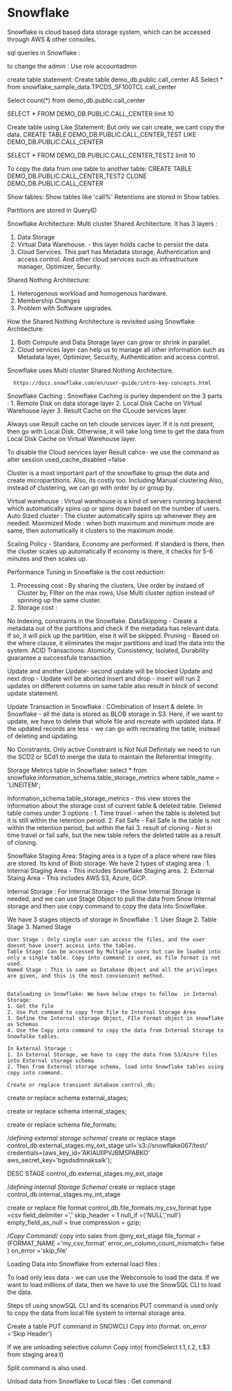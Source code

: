 # Snowflake

Snowflake is cloud based data storage system, which can be accessed through AWS & other consoles.

sql queries  in Snowflake :

to change the admin :
 Use role accountadmin

create table statement:
Create table demo_db.public.call_center
AS 
Select * from snowflake_sample_data.TPCDS_SF100TCL.call_center

Select count(*) from demo_db.public.call_center

SELECT * FROM DEMO_DB.PUBLIC.CALL_CENTER limit 10

Create table using Like Statement: But only we can create, we cant copy the data.
 CREATE TABLE DEMO_DB.PUBLIC.CALL_CENTER_TEST LIKE DEMO_DB.PUBLIC.CALL_CENTER
 
SELECT *  FROM DEMO_DB.PUBLIC.CALL_CENTER_TEST2 limit 10

To copy the data from one table to another table:
 CREATE TABLE DEMO_DB.PUBLIC.CALL_CENTER_TEST2 CLONE DEMO_DB.PUBLIC.CALL_CENTER
 
 Show tables:
 Show tables like 'call%'
 Retentions are stored in Show tables.
 
 Partitions are stored in QueryID
 
 
 Snowflake Architecture:
 Multi cluster Shared Architecture.
 It has 3 layers :
 1. Data Storage
 2. Virtual Data Warehouse. - this layer holds cache to persist the data.
 3. Cloud Services. This part has Metadata storage, Authentication and access control. And other cloud services such as infrastructure manager, Optimizer, Security.
 
 Shared Nothing Architecture:
 1. Heterogenous workload and homogenous hardware.
 2. Membership Changes
 3. Problem with Software upgrades.
 
 How the Shared Nothing Architecture is revisited using Snowflake Architecture:
 1. Both Compute and Data Storage layer can grow or shrink in parallel.
 2. Cloud services layer can help us to manage all other information such as Metadata layer, Optimizer, Security, Authentication and access control.

Snowflake uses Multi cluster Shared Nothing Architecture.

      https://docs.snowflake.com/en/user-guide/intro-key-concepts.html
      
 
 Snowflake Caching :
    Snowflake Caching is purley dependent on the 3 parts : 1. Remote Disk on data storage layer
                                                           2. Local Disk Cache on VIrtual Warehouse layer
                                                           3. Result Cache on the CLoude services layer.
                                                           
                                                           
   Always use Result cache on teh cloude services layer. If it is not present, then go with Local Disk.
   Otherwise, it will take long time to get the data from Local Disk Cache on Virtual Warehouse layer.
   
   To disable the Cloud services layer Result cahce- we use the command as alter session used_cache_disabled =false
   
   Cluster is a most important part of the snowflake to group the data and create micropartitions.
   Also, its costly too. Including Manual clustering
   Also, instead of clustering, we can go with order by or group by.
   
   Virtual warehouse :
   Virtual warehouse is a kind of servers running backend which automatically spins up or spins down based on the number of users.
  Auto Sized cluster : The cluster automatically spins up whenever they are needed.
  Maximized Mode : when both maximum and minimum mode are same, then automatically it clusters to the maximum mode.
  
Scaling Policy - Standara, Economy are performed.
If standard is there, then the cluster scales up automatically
If economy is there, it checks for 5-6 minutes and then scales up.


Performance Tuning in Snowflake is the cost reduction:
1. Processing cost : By sharing the clusters, Use order by instaed of Cluster by, FIlter on the max rows, Use Multi cluster option instead of spinning up the same cluster.
2. Storage cost :

No Indexing, constraints in the Snowflake.
DataSkipping - Create a metadata out of the partitions and check if the metadata has relevant data. If so, it will pick up the partition, else it will be skipped.
Pruning - Based on the where clause, it eliminates the major partitions and load the data into the system.
ACID Transactions: Atomicity, Consistency, Isolated, Durability guarantee a successfule transaction.

Update and another Update- second update will be blocked
Update and next drop - Update will be aborted 
Insert and drop - insert will run
2 updates on different columns on same table also result in block of second update statement.

Update Transaction in Snowflake : COmbination of Insert & delete.
In Snowflake - all the data is stored as BLOB storage in S3. Here, if we want to update, we have to delete that whole file and recreate with updated data.
If the updated records are less - we can go with recreating the table, instead of deleting and updating.

No Constraints. Only active Constraint is Not Null
Definitaly we need to run the SCD2 or SCd1 to merge the data to maintain the Referential Integrity.


Storage Metircs table in Snowflake:
select *
from snowflake.information_schema.table_storage_metrics
where table_name = 'LINEITEM';

Information_schema.table_storage_metrics - this view stores the information about the storage cost of current table & deleted table.
Deleted table comes under 3 options :
                               1. Time travel - when the table is deleted but it is still within the retention period.
                               2. Fail Safe - Fail Safe is the table is not within the retention period, but within the fail
                               3. result of cloning - Not in time travel or fail safe, but the new table refers the deleted table as a result of cloning.
                               
                               
                               
Snowflake Staging Area:
         Staging area is a type of a place where raw files are stored. Its kind of Blob storage.
 We have 2 types of staging area :
          1. Internal Staging Area - This includes Snowflake Staging area.
          2. External Staing Area - This includes AWS S3, Azure, GCP.
          
Internal Storage :
     For Internal Storage - the Snow Internal Storage is needed, and we can use Stage Object to pull the data from Snow Internal storage and then use copy command 
                            to copy the data into Snowflake.
                            
   We have 3 stages objects of storage in Snowflake :
                  1. User Stage
                  2. Table Stage
                  3. Named Stage
                  
    User Stage : Only single user can access the files, and the user doesnt have insert access into the tables.
    Table Stage: Can be accessed by Multiple users but can be loaded into only a single table. Copy into command is used, as file format is not used.
    Named Stage : This is same as Database Object and all the privileges are given, and this is the most convienient method.
    
    
    Dataloading in Snowflake: We have below steps to follow  in Internal Storage:
    1. Get the file 
    2. Use Put command to copy from file to Internal Storage Area
    3. Define the Internal storage Object, FIle Format object in snowflake as Schemas
    4. Use the Copy into command to copy the data from Internal Storage to Snowfalke tables.
    
    In External Storage :
    1. In External Storage, we have to copy the data from S3/Azure files into External storage schema
    2. Then from External storage schema, load into Snowflake tables using copy into command.
    
    Create or replace transient database control_db;

create or replace schema external_stages;

create or replace schema internal_stages;

create or replace schema file_formats;

/*defining external storage schema*/
create or replace stage control_db.external_stages.my_ext_stage url='s3://snowflake067/test/'
credentials=(aws_key_id='AKIAUIIPVJBMSPABKO' aws_secret_key='bgsdsdmnaksalk');


DESC STAGE control_db.external_stages.my_ext_stage

/*defining internal Storage Schema*/
create or replace stage control_db.internal_stages.my_int_stage

create or replace file format control_db.file_formats.my_csv_format
type =csv field_delimiter =',' skip_header = 1 null_if =('NULL','null') empty_field_as_null = true compression = gzip;

/*Copy Command*/
copy into sales
from @my_ext_stage
file_format =(FORMAT_NAME ='my_csv_format' error_on_column_count_mismatch= false )
on_error ='skip_file'

Loading Data into Snowflake from external loacl files :

To load only less data - we can use the Webconsole to load the data.
If we want to load millions of data, then we have to use the SnowSQL CLI to load the data.

Steps of using snowSQL CLI and its scenarios 
PUT command is used only to copy the data from local file system to internal storage area.

Create a table
PUT command in SNOWCLI
Copy into (format. on_error ='Skip Header')

If we are unloading selective column 
Copy into(
from(Select t.$1, t.$2, t.$3 from staging area t)

Split command is also used.

Unload data from Snowflake to Local files :
Get command 




    
                  
                               






